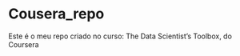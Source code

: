 Cousera_repo
============

Este é o meu repo criado no curso: The Data Scientist’s Toolbox, do Coursera
